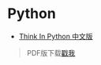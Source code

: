 # Python
* [Think In Python 中文版](https://cycleuser.gitbooks.io/think-python/content/)
> PDF版下载[戳我](./think-python.pdf)
	